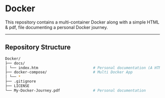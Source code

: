 # Docker

This repository contains a multi-container Docker along with a simple HTML & pdf, file documenting a personal Docker journey.

---

## Repository Structure

```bash
Docker/
├── docs/
│ └── index.htm                         # Personal documentation (A HTML version of .pdf)
├── docker-compose/                     # Multi Docker App
│ └── *
├── .gitignore
├── LICENSE
└── My-Docker-Journey.pdf               # Personal documentation
```
